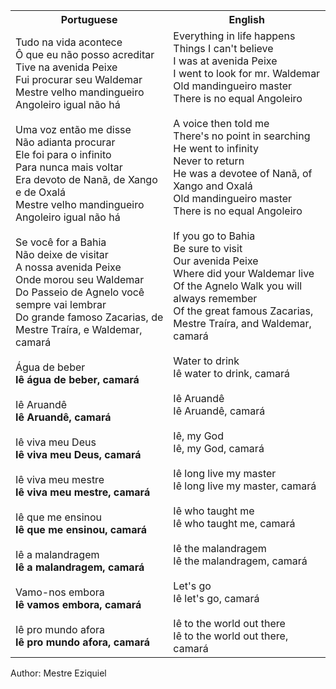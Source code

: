 <table class="capoeira-table">
    <tr class="header-row">
        <th>Portuguese</th>
        <th>English</th>
    </tr>
    <tr>
        <td>Tudo na vida acontece<br>Ô que eu não posso acreditar<br>Tive na avenida Peixe<br>Fui procurar seu Waldemar<br>Mestre velho mandingueiro<br>Angoleiro igual não há<br><br>Uma voz então me disse<br>Não adianta procurar<br>Ele foi para o infinito<br>Para nunca mais voltar<br>Era devoto de Nanã, de Xango e de Oxalá<br>Mestre velho mandingueiro<br>Angoleiro igual não há<br><br>Se você for a Bahia<br>Não deixe de visitar<br>A nossa avenida Peixe<br>Onde morou seu Waldemar<br>Do Passeio de Agnelo você sempre vai lembrar<br>Do grande famoso Zacarias, de Mestre Traíra, e Waldemar, camará<br><br>Água de beber<br><strong>Iê água de beber, camará</strong><br><br>Iê Aruandê<br><strong>Iê Aruandê, camará</strong><br><br>Iê viva meu Deus<br><strong>Iê viva meu Deus, camará</strong><br><br>Iê viva meu mestre<br><strong>Iê viva meu mestre, camará</strong><br><br>Iê que me ensinou<br><strong>Iê que me ensinou, camará</strong><br><br>Iê a malandragem<br><strong>Iê a malandragem, camará</strong><br><br>Vamo-nos embora<br><strong>Iê vamos embora, camará</strong><br><br>Iê pro mundo afora<br><strong>Iê pro mundo afora, camará</strong></td>
        <td>Everything in life happens<br>Things I can't believe<br>I was at avenida Peixe<br>I went to look for mr. Waldemar<br>Old mandingueiro master<br>There is no equal Angoleiro<br><br>A voice then told me<br>There's no point in searching<br>He went to infinity<br>Never to return<br>He was a devotee of Nanã, of Xango and Oxalá<br>Old mandingueiro master<br>There is no equal Angoleiro<br><br>If you go to Bahia<br>Be sure to visit<br>Our avenida Peixe<br>Where did your Waldemar live<br>Of the Agnelo Walk you will always remember<br>Of the great famous Zacarias, Mestre Traíra, and Waldemar, camará<br><br>Water to drink<br>Iê water to drink, camará<br><br>Iê Aruandê<br>Iê Aruandê, camará<br><br>Iê, my God<br>Iê, my God, camará<br><br>Iê long live my master<br>Iê long live my master, camará<br><br>Iê who taught me<br>Iê who taught me, camará<br><br>Iê the malandragem<br>Iê the malandragem, camará<br><br>Let's go<br>Iê let's go, camará<br><br>Iê to the world out there<br>Iê to the world out there, camará</td>
    </tr>
</table>

<figcaption>
Author: Mestre Eziquiel
</figcaption>